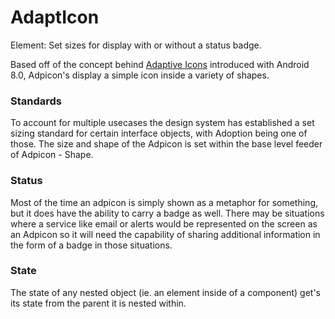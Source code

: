 # AdaptIcon

Element: Set sizes for display with or without a status badge.

Based off of the concept behind [Adaptive Icons](https://developer.android.com/guide/practices/ui_guidelines/icon_design_adaptive) introduced with Android 8.0, Adpicon's display a simple icon inside a variety of shapes. 

### Standards

To account for multiple usecases the design system has established a set sizing standard for certain interface objects, with Adoption being one of those.  The size and shape of the Adpicon is set within the base level feeder of Adpicon - Shape.

### Status

Most of the time an adpicon is simply shown as a metaphor for something, but it does have the ability to carry a badge as well. There may be situations where a service like email or alerts would be represented on the screen as an Adpicon so it will need the capability of sharing additional information in the form of a badge in those situations.

### State

The state of any nested object (ie. an element inside of a component) get's its state from the parent it is nested within. 